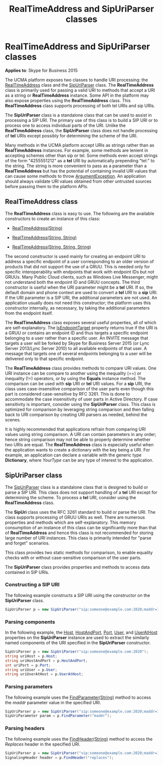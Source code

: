 ﻿---
title: RealTimeAddress and SipUriParser classes
description: An overview of RealTimeAddress and SipUriParser classes.
TOCTitle: RealTimeAddress and SipUriParser classes
ms:assetid: bfd16534-406d-4703-b04f-bb0e067f2fdd
ms:mtpsurl: https://msdn.microsoft.com/library/Dn466054(v=office.16)
ms:contentKeyID: 65239990
ms.date: 07/27/2015
mtps_version: v=office.16
dev_langs:
- csharp
---

# RealTimeAddress and SipUriParser classes


**Applies to**: Skype for Business 2015

The UCMA platform exposes two classes to handle URI processing: the [RealTimeAddress](https://msdn.microsoft.com/library/hh348792\(v=office.16\)) class and the [SipUriParser](https://msdn.microsoft.com/library/hh384267\(v=office.16\)) class. The **RealTimeAddress** class is primarily used for passing a valid URI to methods that accept a URI as a string or **RealTimeAddress** instance. Some API in the platform may also expose properties using the **RealTimeAddress** class. This **RealTimeAddress** class supports processing of both tel URIs and sip URIs.

The **SipUriParser** class is a standalone class that can be used to assist in processing a SIP URI. The primary use of this class is to build a SIP URI or to process one to access individual parts of the URI. Unlike the **RealTimeAddress** class, the **SipUriParser** class does not handle processing of **tel** URIs except possibly for determining the scheme of the URI.

Many methods in the UCMA platform accept URIs as strings rather than as **RealTimeAddress** instances. For example, some methods are lenient in accepting schemes other than sip or tel. Some methods even accept strings of the form "4255551212" as a **tel** URI by automatically prepending "tel:" to the string. The string is more convenient to pass as a parameter than a **RealTimeAddress** but has the potential of containing invalid URI values that can cause some methods to throw [ArgumentException](https://msdn.microsoft.com/library/3w1b3114). An application should always validate URI values obtained from other untrusted sources before passing them to the platform APIs.

## RealTimeAddress class

The **RealTimeAddress** class is easy to use. The following are the available constructors to create an instance of this class:

  - [RealTimeAddress(String)](https://msdn.microsoft.com/library/hh381970\(v=office.16\))

  - [RealTimeAddress(String, String)](https://msdn.microsoft.com/library/hh384252\(v=office.16\))

  - [RealTimeAddress(String, String, String)](https://msdn.microsoft.com/library/hh349339\(v=office.16\))

The second constructor is used mainly for creating an endpoint URI to address a specific endpoint of a user corresponding to an older version of products that did not support the use of a GRUU. This is needed only for specific interoperability with endpoints that work with endpoint IDs but not GRUUs. Many Public Cloud clients, such as Windows Live Messenger, might not understand both the endpoint ID and GRUU concepts. The third constructor is useful when the URI parameter might be a **tel** URI. If so, the default domain and phone context are used to convert a **tel** URI to a **sip** URI. If the URI parameter is a SIP URI, the additional parameters are not used. An application usually does not need this constructor; the platform uses this constructor internally, as necessary, by taking the additional parameters from the endpoint itself.

The **RealTimeAddress** class exposes several useful properties, all of which are self-explanatory. The [IsEndpointTarget](https://msdn.microsoft.com/library/hh349106\(v=office.16\)) property returns true if the URI is a GRUU or contains an endpoint ID and thus targets a specific endpoint belonging to a user rather than a specific user. An INVITE message that targets a user will be forked by Skype for Business Server 2015 (or Lync Server 2013/Lync Server 2010) to all available endpoints of that user. A message that targets one of several endpoints belonging to a user will be delivered only to that specific endpoint.

The **RealTimeAddress** class provides methods to compare URI values. One URI instance can be compare to another using the inequality (==) or inequality (\!=) operators, or by using the **Equals** instance method. The comparison can be used with **sip** URI or **tel** URI values. For a **sip** URI, the class uses case-insensitive comparison of the user parts even though this part is considered case-sensitive by RFC 3261. This is done to accommodate the case insensitivity of user parts in Active Directory. If case sensitivity is important, consider using the **SipUriParser** class. This class is optimized for comparison by leveraging string comparison and then falling back to URI comparison by creating URI parsers as needed, behind the scenes.

It is highly recommended that applications refrain from comparing URI values using string comparison. A URI can contain parameters in any order; hence string comparison may not be able to properly determine whether two URIs are equal. The **RealTimeAddress** class is especially useful when the application wants to create a dictionary with the key being a URI. For example, an application can declare a variable with the generic type **Dictionary**, where *YourType* can be any type of interest to the application.

## SipUriParser class

The [SipUriParser](https://msdn.microsoft.com/library/hh384267\(v=office.16\)) class is a standalone class that is designed to build or parse a SIP URI. This class does not support handling of a **tel** URI except for determining the scheme. To process a **tel** URI, consider using the **RealTimeAddress** class.

The **SipUri** class uses the RFC 3261 standard to build or parse the URI. The class supports processing of GRUU URIs as well. There are numerous properties and methods which are self-explanatory. This memory consumption of an instance of this class can be significantly more than that of **RealTimeAddress** and hence this class is not recommended for storing large number of URI instances. This class is primarily intended for "parse and forget" scenarios.

This class provides two static methods for comparison, to enable equality checks with or without case-sensitive comparison of the user parts.

The **SipUriParser** class provides properties and methods to access data contained in SIP URIs.

### Constructing a SIP URI

The following example constructs a SIP URI using the constructor on the **SipUriParser** class.

```csharp
SipUriParser p = new SipUriParser("sip:someone@example.com:2020;maddr=10.0.0.20?replaces=somebodyelse%40example.com%3Btotag%3Dadf1713ab");
```

### Parsing components

In the following example, the [Host](https://msdn.microsoft.com/library/hh349142\(v=office.16\)), [HostAndPort](https://msdn.microsoft.com/library/hh381626\(v=office.16\)), [Port](https://msdn.microsoft.com/library/hh384973\(v=office.16\)), [User](https://msdn.microsoft.com/library/hh384004\(v=office.16\)), and [UserAtHost](https://msdn.microsoft.com/library/hh349890\(v=office.16\)) properties on the **SipUriParser** instance are used to extract the similarly named components of the URI specified in the **SipUriParser** constructor.

```csharp
SipUriParser p = new SipUriParser("sip:someone@example.com:2020");
string uriHost = p.Host;
string uriHostAndPort = p.HostAndPort;
int uriPort = p.Port;
string uriUser = p.User;
string uriUserAtHost = p.UserAtHost;
```

### Parsing parameters

The following example uses the [FindParameter(String)](https://msdn.microsoft.com/library/hh384282\(v=office.16\)) method to access the *maddr* parameter value in the specified URI.

```csharp
SipUriParser p = new SipUriParser("sip:someone@example.com:2020;maddr=10.0.0.20");
SipUriParameter param = p.FindParameter("maddr");
```

### Parsing headers

The following example uses the [FindHeader(String)](https://msdn.microsoft.com/library/hh349374\(v=office.16\)) method to access the *Replaces* header in the specified URI.

```csharp
SipUriParser p = new SipUriParser("sip:someone@example.com:2020;maddr=10.0.0.20?replaces=somebodyelse%40example.com%3Btotoag%3Dadf1713ab");
SignalingHeader header = p.FindHeader("replaces");
```

